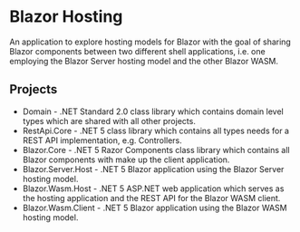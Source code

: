 # Blazor Hosting
An application to explore hosting models for Blazor with the goal of sharing Blazor components between two different shell applications, i.e. one employing the Blazor Server hosting model and the other Blazor WASM.

## Projects
* Domain - .NET Standard 2.0 class library which contains domain level types which are shared with all other projects.
* RestApi.Core - .NET 5 class library which contains all types needs for a REST API implementation, e.g. Controllers.
* Blazor.Core - .NET 5 Razor Components class library which contains all Blazor components with make up the client application.
* Blazor.Server.Host - .NET 5 Blazor application using the Blazor Server hosting model.
* Blazor.Wasm.Host - .NET 5 ASP.NET web application which serves as the hosting application and the REST API for the Blazor WASM client.
* Blazor.Wasm.Client - .NET 5 Blazor application using the Blazor WASM hosting model.